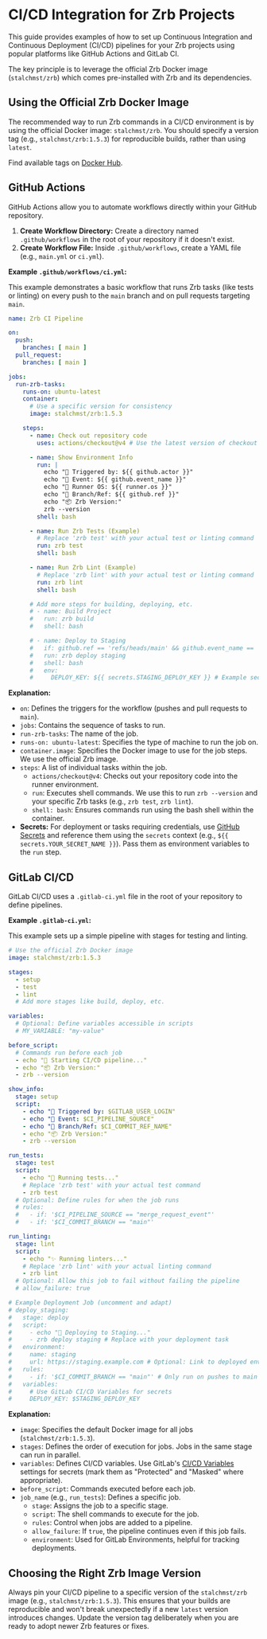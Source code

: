# CI/CD Integration for Zrb Projects

This guide provides examples of how to set up Continuous Integration and Continuous Deployment (CI/CD) pipelines for your Zrb projects using popular platforms like GitHub Actions and GitLab CI.

The key principle is to leverage the official Zrb Docker image (`stalchmst/zrb`) which comes pre-installed with Zrb and its dependencies.

## Using the Official Zrb Docker Image

The recommended way to run Zrb commands in a CI/CD environment is by using the official Docker image: `stalchmst/zrb`. You should specify a version tag (e.g., `stalchmst/zrb:1.5.3`) for reproducible builds, rather than using `latest`.

Find available tags on [Docker Hub](https://hub.docker.com/r/stalchmst/zrb/tags).

## GitHub Actions

GitHub Actions allow you to automate workflows directly within your GitHub repository.

1.  **Create Workflow Directory:** Create a directory named `.github/workflows` in the root of your repository if it doesn't exist.
2.  **Create Workflow File:** Inside `.github/workflows`, create a YAML file (e.g., `main.yml` or `ci.yml`).

**Example `.github/workflows/ci.yml`:**

This example demonstrates a basic workflow that runs Zrb tasks (like tests or linting) on every push to the `main` branch and on pull requests targeting `main`.

```yaml
name: Zrb CI Pipeline

on:
  push:
    branches: [ main ]
  pull_request:
    branches: [ main ]

jobs:
  run-zrb-tasks:
    runs-on: ubuntu-latest
    container:
      # Use a specific version for consistency
      image: stalchmst/zrb:1.5.3 

    steps:
      - name: Check out repository code
        uses: actions/checkout@v4 # Use the latest version of checkout action

      - name: Show Environment Info
        run: |
          echo "🏃 Triggered by: ${{ github.actor }}"
          echo "🎉 Event: ${{ github.event_name }}"
          echo "🐧 Runner OS: ${{ runner.os }}"
          echo "🌲 Branch/Ref: ${{ github.ref }}"
          echo "📦 Zrb Version:"
          zrb --version
        shell: bash

      - name: Run Zrb Tests (Example)
        # Replace 'zrb test' with your actual test or linting command
        run: zrb test 
        shell: bash

      - name: Run Zrb Lint (Example)
        # Replace 'zrb lint' with your actual test or linting command
        run: zrb lint
        shell: bash

      # Add more steps for building, deploying, etc.
      # - name: Build Project
      #   run: zrb build
      #   shell: bash

      # - name: Deploy to Staging
      #   if: github.ref == 'refs/heads/main' && github.event_name == 'push'
      #   run: zrb deploy staging
      #   shell: bash
      #   env:
      #     DEPLOY_KEY: ${{ secrets.STAGING_DEPLOY_KEY }} # Example secret
```

**Explanation:**

*   `on`: Defines the triggers for the workflow (pushes and pull requests to `main`).
*   `jobs`: Contains the sequence of tasks to run.
*   `run-zrb-tasks`: The name of the job.
*   `runs-on: ubuntu-latest`: Specifies the type of machine to run the job on.
*   `container.image`: Specifies the Docker image to use for the job steps. We use the official Zrb image.
*   `steps`: A list of individual tasks within the job.
    *   `actions/checkout@v4`: Checks out your repository code into the runner environment.
    *   `run`: Executes shell commands. We use this to run `zrb --version` and your specific Zrb tasks (e.g., `zrb test`, `zrb lint`).
    *   `shell: bash`: Ensures commands run using the bash shell within the container.
*   **Secrets:** For deployment or tasks requiring credentials, use [GitHub Secrets](https://docs.github.com/en/actions/security-guides/using-secrets-in-github-actions) and reference them using the `secrets` context (e.g., `${{ secrets.YOUR_SECRET_NAME }}`). Pass them as environment variables to the `run` step.

## GitLab CI/CD

GitLab CI/CD uses a `.gitlab-ci.yml` file in the root of your repository to define pipelines.

**Example `.gitlab-ci.yml`:**

This example sets up a simple pipeline with stages for testing and linting.

```yaml
# Use the official Zrb Docker image
image: stalchmst/zrb:1.5.3

stages:
  - setup
  - test
  - lint
  # Add more stages like build, deploy, etc.

variables:
  # Optional: Define variables accessible in scripts
  # MY_VARIABLE: "my-value"

before_script:
  # Commands run before each job
  - echo "🚀 Starting CI/CD pipeline..."
  - echo "📦 Zrb Version:"
  - zrb --version

show_info:
  stage: setup
  script:
    - echo "🏃 Triggered by: $GITLAB_USER_LOGIN"
    - echo "🎉 Event: $CI_PIPELINE_SOURCE"
    - echo "🌲 Branch/Ref: $CI_COMMIT_REF_NAME"
    - echo "📦 Zrb Version:"
    - zrb --version

run_tests:
  stage: test
  script:
    - echo "🧪 Running tests..."
    # Replace 'zrb test' with your actual test command
    - zrb test
  # Optional: Define rules for when the job runs
  # rules:
  #   - if: '$CI_PIPELINE_SOURCE == "merge_request_event"'
  #   - if: '$CI_COMMIT_BRANCH == "main"'

run_linting:
  stage: lint
  script:
    - echo "✨ Running linters..."
    # Replace 'zrb lint' with your actual linting command
    - zrb lint
  # Optional: Allow this job to fail without failing the pipeline
  # allow_failure: true

# Example Deployment Job (uncomment and adapt)
# deploy_staging:
#   stage: deploy
#   script:
#     - echo "🚀 Deploying to Staging..."
#     - zrb deploy staging # Replace with your deployment task
#   environment:
#     name: staging
#     url: https://staging.example.com # Optional: Link to deployed environment
#   rules:
#     - if: '$CI_COMMIT_BRANCH == "main"' # Only run on pushes to main
#   variables:
#     # Use GitLab CI/CD Variables for secrets
#     DEPLOY_KEY: $STAGING_DEPLOY_KEY 
```

**Explanation:**

*   `image`: Specifies the default Docker image for all jobs (`stalchmst/zrb:1.5.3`).
*   `stages`: Defines the order of execution for jobs. Jobs in the same stage can run in parallel.
*   `variables`: Defines CI/CD variables. Use GitLab's [CI/CD Variables](https://docs.gitlab.com/ee/ci/variables/) settings for secrets (mark them as "Protected" and "Masked" where appropriate).
*   `before_script`: Commands executed before each job.
*   `job_name` (e.g., `run_tests`): Defines a specific job.
    *   `stage`: Assigns the job to a specific stage.
    *   `script`: The shell commands to execute for the job.
    *   `rules`: Control when jobs are added to a pipeline.
    *   `allow_failure`: If `true`, the pipeline continues even if this job fails.
    *   `environment`: Used for GitLab Environments, helpful for tracking deployments.

## Choosing the Right Zrb Image Version

Always pin your CI/CD pipeline to a specific version of the `stalchmst/zrb` image (e.g., `stalchmst/zrb:1.5.3`). This ensures that your builds are reproducible and won't break unexpectedly if a new `latest` version introduces changes. Update the version tag deliberately when you are ready to adopt newer Zrb features or fixes.